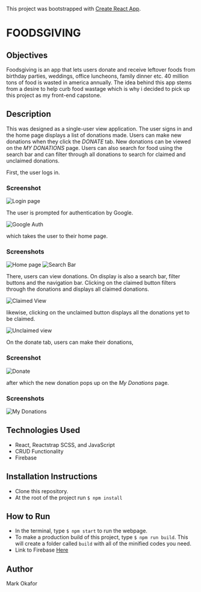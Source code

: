 This project was bootstrapped with [Create React App](https://github.com/facebook/create-react-app).

<!-- ## Available Scripts

In the project directory, you can run:

### `npm start`

Runs the app in the development mode.<br>
Open [http://localhost:3000](http://localhost:3000) to view it in the browser.

The page will reload if you make edits.<br>
You will also see any lint errors in the console.

### `npm test`

Launches the test runner in the interactive watch mode.<br>
See the section about [running tests](https://facebook.github.io/create-react-app/docs/running-tests) for more information.

### `npm run build`

Builds the app for production to the `build` folder.<br>
It correctly bundles React in production mode and optimizes the build for the best performance.

The build is minified and the filenames include the hashes.<br>
Your app is ready to be deployed!

See the section about [deployment](https://facebook.github.io/create-react-app/docs/deployment) for more information.

### `npm run eject`

**Note: this is a one-way operation. Once you `eject`, you can’t go back!**

If you aren’t satisfied with the build tool and configuration choices, you can `eject` at any time. This command will remove the single build dependency from your project.

Instead, it will copy all the configuration files and the transitive dependencies (Webpack, Babel, ESLint, etc) right into your project so you have full control over them. All of the commands except `eject` will still work, but they will point to the copied scripts so you can tweak them. At this point you’re on your own.

You don’t have to ever use `eject`. The curated feature set is suitable for small and middle deployments, and you shouldn’t feel obligated to use this feature. However we understand that this tool wouldn’t be useful if you couldn’t customize it when you are ready for it.

## Learn More

You can learn more in the [Create React App documentation](https://facebook.github.io/create-react-app/docs/getting-started).

To learn React, check out the [React documentation](https://reactjs.org/).

### Code Splitting

This section has moved here: https://facebook.github.io/create-react-app/docs/code-splitting

### Analyzing the Bundle Size

This section has moved here: https://facebook.github.io/create-react-app/docs/analyzing-the-bundle-size

### Making a Progressive Web App

This section has moved here: https://facebook.github.io/create-react-app/docs/making-a-progressive-web-app

### Advanced Configuration

This section has moved here: https://facebook.github.io/create-react-app/docs/advanced-configuration

### Deployment

This section has moved here: https://facebook.github.io/create-react-app/docs/deployment

### `npm run build` fails to minify

This section has moved here: https://facebook.github.io/create-react-app/docs/troubleshooting#npm-run-build-fails-to-minify -->

# FOODSGIVING
## Objectives
Foodsgiving is an app that lets users donate and receive leftover foods from birthday parties, weddings, office luncheons, family dinner etc. 40 million tons of food is wasted in america annually. The idea behind this app stems from a desire to help curb food wastage which is why i decided to pick up this project as my front-end capstone.
## Description
This was designed as a single-user view application. The user signs in and the home page displays a list of donations made. Users can make new donations when they click the *DONATE* tab. New donations can be viewed on the *MY DONATIONS* page. Users can also search for food using the search bar and can filter through all donations to search for claimed and unclaimed donations.

First, the user logs in.

### Screenshot
![Login page](https://raw.githubusercontent.com/okaformark/front-end-capstone/master/src/helpers/screeshots/loginPage.png)

The user is prompted for authentication by Google.

![Google Auth](https://raw.githubusercontent.com/okaformark/front-end-capstone/master/src/helpers/screeshots/googleAuth.PNG)

which takes the user to their home page.

### Screenshots
![Home page](https://raw.githubusercontent.com/okaformark/front-end-capstone/master/src/helpers/screeshots/homePage.png)
![Search Bar](https://raw.githubusercontent.com/okaformark/front-end-capstone/master/src/helpers/screeshots/searchBar.png)

There, users can view donations. On display is also a search bar, filter buttons and the navigation bar.
Clicking on the claimed button filters through the donations and displays all claimed donations.

![Claimed View](https://raw.githubusercontent.com/okaformark/front-end-capstone/master/src/helpers/screeshots/claimedView.png)

likewise, clicking on the unclaimed button displays all the donations yet to be claimed.

![Unclaimed view](https://raw.githubusercontent.com/okaformark/front-end-capstone/master/src/helpers/screeshots/unclaimedView.png)


On the donate tab, users can make their donations,

### Screenshot
![Donate](https://raw.githubusercontent.com/okaformark/front-end-capstone/master/src/helpers/screeshots/donatePage.png)

after which the new donation pops up on the *My Donations* page.

 ### Screenshots
 ![My Donations](https://raw.githubusercontent.com/okaformark/front-end-capstone/master/src/helpers/screeshots/myDonationsPage.png)

## Technologies Used
- React, Reactstrap SCSS, and JavaScript
- CRUD Functionality
- Firebase

## Installation Instructions
- Clone this repository.
- At the root of the project run ```$ npm install```

## How to Run
- In the terminal, type ```$ npm start``` to run the webpage. 
- To make a production build of this project, type ```$ npm run build```. This will create a folder called ```build``` with all of the minified codes you need.
- Link to Firebase [Here](https://front-end-capstone-e5ec4.firebaseapp.com/)

## Author 
Mark Okafor
